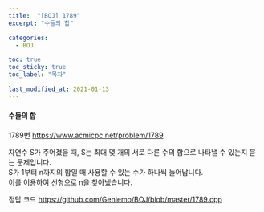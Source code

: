 ```yaml
---
title:  "[BOJ] 1789"
excerpt: "수들의 합"

categories:
  - BOJ

toc: true
toc_sticky: true
toc_label: "목차"

last_modified_at: 2021-01-13
---
```


#### 수들의 합

1789번 <https://www.acmicpc.net/problem/1789>

자연수 S가 주어졌을 때, S는 최대 몇 개의 서로 다른 수의 합으로 나타낼 수 있는지 묻는 문제입니다.<br>
S가 1부터 n까지의 합일 때 사용할 수 있는 수가 하나씩 늘어납니다.<br>
이를 이용하여 선형으로 n을 찾아냈습니다.

정답 코드 <https://github.com/Geniemo/BOJ/blob/master/1789.cpp>